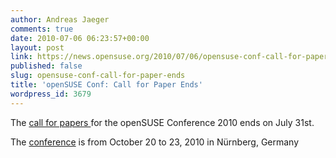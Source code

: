 ```yaml
---
author: Andreas Jaeger
comments: true
date: 2010-07-06 06:23:57+00:00
layout: post
link: https://news.opensuse.org/2010/07/06/opensuse-conf-call-for-paper-ends/
published: false
slug: opensuse-conf-call-for-paper-ends
title: 'openSUSE Conf: Call for Paper Ends'
wordpress_id: 3679
---
```


The [call for papers ](//en.opensuse.org/openSUSE:Conference_call_for_papers)for the openSUSE Conference 2010 ends on July 31st.

The [conference](//en.opensuse.org/openSUSE:Conference) is from October 20 to 23, 2010 in Nürnberg, Germany
